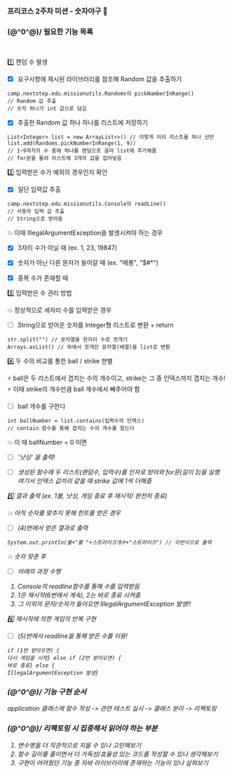### 프리코스 2주차 미션 - 숫자야구 🤹‍
### \(@^0^@)/ 필요한 기능 목록

<br>

1️⃣ 랜덤 수 발생
<br>
- [x] 요구사항에 제시된 라이브러리를 참조해 Random 값을 추출하기
```(java)
camp.nextstep.edu.missionutils.Randoms의 pickNumberInRange() 
// Random 값 추출
// 숫자 하나가 int 값으로 담김
```

- [x] 추출한 Random 값 하나 하나를 리스트에 저장하기
```(java)
List<Integer> list = new ArrayList<>() // 이렇게 미리 리스트를 하나 선언
list.add(Randoms.pickNumberInRange(1, 9))
// 1~9까지의 수 중에 하나를 랜덤으로 골라 list에 추가해줌
// for문을 돌려 리스트에 3개의 값을 집어넣음
```

2️⃣ 입력받은 수가 예외의 경우인지 확인
- [x] 일단 입력값 추출
```(java)
camp.nextstep.edu.missionutils.Console의 readLine()
// 사용자 입력 값 추출
// String으로 받아옴
```
:collision: 이때 IllegalArgumentException을 발생시켜야 하는 경우
- [x] 3자리 수가 아닐 때
  (ex. 1, 23, 19847)
- [x] 숫자가 아닌 다른 문자가 들어갈 때
  (ex. "메롱", "$#*")
- [x] 중복 수가 존재할 때
  
  
3️⃣ 입력받은 수 관리 방법
<br>

:collision: 정상적으로 세자리 수를 입력받은 경우
- [ ] String으로 받아온 숫자를 Integer형 리스트로 변환 + return
```(java)
str.split("") // 문자열을 한자리 수로 쪼개기
Arrays.asList() // 위에서 쪼개진 문자열(배열)을 list로 변환
```

4️⃣ 두 수의 비교를 통한 ball / strike 판별
<br>

:zap: ball은 두 리스트에서 겹치는 수의 개수이고, strike는 그 중 인덱스까지 겹치는 개수!
<br>
:zap: 이때 strike의 개수만큼 ball 개수에서 빼주어야 함
<br>
- [ ] ball 개수를 구한다
```(java)
int ballNumber = list.contains(입력수의 인덱스)
// contain 함수를 통해 겹치는 수의 개수를 찾는다   
```
:collision: 이 때 ballNumber = 0 이면
- [ ] <em>'낫싱'<em> 을 출력!

- [ ] 생성된 함수에 두 리스트(랜덤수, 입력수)를 인자로 받아와 for문(길이 3)을 실행
<br> 여기서 인덱스 값끼리 같을 때 strike 값에 1씩 더해줌

5️⃣ 결과 출력 (ex. 1볼, 낫싱, 게임 종료 후 재시작/ 완전히 종료)
<br>

:collision: 아직 숫자를 맞추지 못해 힌트를 얻은 경우

- [ ] (4)번에서 얻은 결과로 출력
```(java)
System.out.println(볼+"볼 "+스트라이크개수+"스트라이크") // 이런식으로 출력
```

:collision: 숫자 맞춘 후
<br>
- [ ] 아래의 과정 수행
1. Console의 readline함수를 통해 수를 입력받음
2. 1은 재시작(6번에서 계속), 2는 바로 종료 시켜줌
3. 그 이외의 문자/숫자가 들어오면 IllegalArgumentException 발생!!

6️⃣ 재시작에 의한 게임의 반복 구현
<br>
- [ ] (5)번에서 readline을 통해 받은 수를 이용!
```(java)
if (1번 받아오면) {
다시 게임을 시작} else if (2번 받아오면) {
바로 종료} else {
IllegalArgumentException 발생}
```

### \(@^0^@)/ 기능 구현 순서
application 클래스에 함수 작성 -> 관련 테스트 실시 -> 클래스 분리 -> 리팩토링

### \(@^0^@)/ 리팩토링 시 집중해서 읽어야 하는 부분
1. 변수명을 더 직관적으로 지을 수 있나 고민해보기
2. 함수 길이를 줄이면서 더 가독성/효율성 있는 코드를 작성할 수 있나 생각해보기
3. 구현이 어려웠던 기능 중 자바 라이브러리에 존재하는 기능이 있나 살펴보기